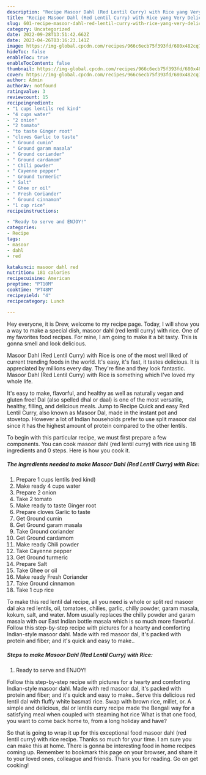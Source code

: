 ```yaml
---
description: "Recipe Masoor Dahl (Red Lentil Curry) with Rice yang Very Delicious}"
title: "Recipe Masoor Dahl (Red Lentil Curry) with Rice yang Very Delicious}"
slug: 601-recipe-masoor-dahl-red-lentil-curry-with-rice-yang-very-delicious
category: Uncategorized
date: 2022-09-28T13:51:42.662Z
date: 2023-04-26T03:16:23.141Z
image: https://img-global.cpcdn.com/recipes/966c6ecb75f393fd/680x482cq70/masoor-dahl-red-lentil-curry-with-rice-recipe-main-photo.jpg
hideToc: false
enableToc: true
enableTocContent: false
thumbnail: https://img-global.cpcdn.com/recipes/966c6ecb75f393fd/680x482cq70/masoor-dahl-red-lentil-curry-with-rice-recipe-main-photo.jpg
cover: https://img-global.cpcdn.com/recipes/966c6ecb75f393fd/680x482cq70/masoor-dahl-red-lentil-curry-with-rice-recipe-main-photo.jpg
author: Admin
authorAv: notfound
ratingvalue: 3
reviewcount: 15
recipeingredient:
- "1 cups lentils red kind"
- "4 cups water"
- "2 onion"
- "2 tomato"
- "to taste Ginger root"
- "cloves Garlic to taste"
- " Ground cumin"
- " Ground garam masala"
- " Ground coriander"
- " Ground cardamom"
- " Chili powder"
- " Cayenne pepper"
- " Ground turmeric"
- " Salt"
- " Ghee or oil"
- " Fresh Coriander"
- " Ground cinnamon"
- "1 cup rice"
recipeinstructions:

- "Ready to serve and ENJOY!"
categories:
- Recipe
tags:
- masoor
- dahl
- red

katakunci: masoor dahl red 
nutrition: 181 calories
recipecuisine: American
preptime: "PT10M"
cooktime: "PT48M"
recipeyield: "4"
recipecategory: Lunch

---
```



Hey everyone, it is Drew, welcome to my recipe page. Today, I will show you a way to make a special dish, masoor dahl (red lentil curry) with rice. One of my favorites food recipes. For mine, I am going to make it a bit tasty. This is gonna smell and look delicious.

Masoor Dahl (Red Lentil Curry) with Rice is one of the most well liked of current trending foods in the world. It's easy, it's fast, it tastes delicious. It is appreciated by millions every day. They're fine and they look fantastic. Masoor Dahl (Red Lentil Curry) with Rice is something which I've loved my whole life.

It&#39;s easy to make, flavorful, and healthy as well as naturally vegan and gluten free! Dal (also spelled dhal or daal) is one of the most versatile, healthy, filling, and delicious meals. Jump to Recipe Quick and easy Red Lentil Curry, also known as Masoor Dal, made in the instant pot and stovetop. However a lot of Indian households prefer to use split masoor dal since it has the highest amount of protein compared to the other lentils.


To begin with this particular recipe, we must first prepare a few components. You can cook masoor dahl (red lentil curry) with rice using 18 ingredients and 0 steps. Here is how you cook it.

<!--inarticleads1-->

##### The ingredients needed to make Masoor Dahl (Red Lentil Curry) with Rice:

1. Prepare 1 cups lentils (red kind)
1. Make ready 4 cups water
1. Prepare 2 onion
1. Take 2 tomato
1. Make ready to taste Ginger root
1. Prepare cloves Garlic to taste
1. Get  Ground cumin
1. Get  Ground garam masala
1. Take  Ground coriander
1. Get  Ground cardamom
1. Make ready  Chili powder
1. Take  Cayenne pepper
1. Get  Ground turmeric
1. Prepare  Salt
1. Take  Ghee or oil
1. Make ready  Fresh Coriander
1. Take  Ground cinnamon
1. Take 1 cup rice


To make this red lentil dal recipe, all you need is whole or split red masoor dal aka red lentils, oil, tomatoes, chilies, garlic, chilly powder, garam masala, kokum, salt, and water. Mom usually replaces the chilly powder and garam masala with our East Indian bottle masala which is so much more flavorful. Follow this step-by-step recipe with pictures for a hearty and comforting Indian-style masoor dahl. Made with red masoor dal, it&#39;s packed with protein and fiber; and it&#39;s quick and easy to make.. 

<!--inarticleads2-->

##### Steps to make Masoor Dahl (Red Lentil Curry) with Rice:


1. Ready to serve and ENJOY!

Follow this step-by-step recipe with pictures for a hearty and comforting Indian-style masoor dahl. Made with red masoor dal, it&#39;s packed with protein and fiber; and it&#39;s quick and easy to make.. Serve this delicious red lentil dal with fluffy white basmati rice. Swap with brown rice, millet, or. A simple and delicious, dal or lentils curry recipe made the Bengali way for a satisfying meal when coupled with steaming hot rice What is that one food, you want to come back home to, from a long holiday and have? 

So that is going to wrap it up for this exceptional food masoor dahl (red lentil curry) with rice recipe. Thanks so much for your time. I am sure you can make this at home. There is gonna be interesting food in home recipes coming up. Remember to bookmark this page on your browser, and share it to your loved ones, colleague and friends. Thank you for reading. Go on get cooking!
